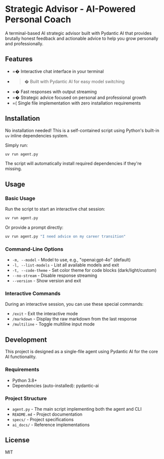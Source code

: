 # Strategic Advisor - AI-Powered Personal Coach

A terminal-based AI strategic advisor built with Pydantic AI that provides brutally honest feedback and actionable advice to help you grow personally and professionally.

## Features

- =� Interactive chat interface in your terminal
- >� Built with Pydantic AI for easy model switching
- =� Fast responses with output streaming
- =� Strategic advice focused on personal and professional growth
- =( Single file implementation with zero installation requirements

## Installation

No installation needed! This is a self-contained script using Python's built-in `uv` inline dependencies system.

Simply run:

```bash
uv run agent.py
```

The script will automatically install required dependencies if they're missing.

## Usage

### Basic Usage

Run the script to start an interactive chat session:

```bash
uv run agent.py
```

Or provide a prompt directly:

```bash
uv run agent.py "I need advice on my career transition"
```

### Command-Line Options

- `-m, --model` - Model to use, e.g., "openai:gpt-4o" (default)
- `-l, --list-models` - List all available models and exit
- `-t, --code-theme` - Set color theme for code blocks (dark/light/custom)
- `--no-stream` - Disable response streaming
- `--version` - Show version and exit

### Interactive Commands

During an interactive session, you can use these special commands:

- `/exit` - Exit the interactive mode
- `/markdown` - Display the raw markdown from the last response
- `/multiline` - Toggle multiline input mode

## Development

This project is designed as a single-file agent using Pydantic AI for the core AI functionality.

### Requirements

- Python 3.8+
- Dependencies (auto-installed): pydantic-ai

### Project Structure

- `agent.py` - The main script implementing both the agent and CLI
- `README.md` - Project documentation
- `specs/` - Project specifications
- `ai_docs/` - Reference implementations

## License

MIT